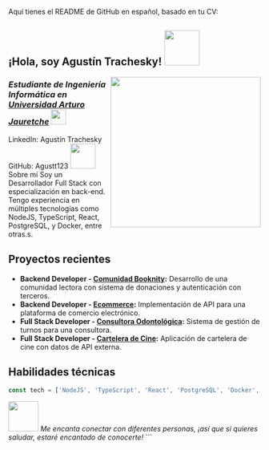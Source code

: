 
Aquí tienes el README de GitHub en español, basado en tu CV:

<h2> ¡Hola, soy Agustín Trachesky! <img src="https://media.giphy.com/media/mGcNjsfWAjY5AEZNw6/giphy.gif" width="70"></h2> <img align='right' src="https://user-images.githubusercontent.com/74038190/221352975-94759904-aa4c-4032-a8ab-b546efb9c478.gif" width="300"> <h3><em>Estudiante de Ingeniería Informática en <a href="https://www.unaj.edu.ar/">Universidad Arturo Jauretche</a> <img src="https://www.universidadesargentinas.com.ar/images/universities/logos/unaj.webp" width="30"></em></h3>
LinkedIn: Agustín Trachesky
GitHub: Agustt123
<img src="https://media.giphy.com/media/VgCDAzcKvsR6OM0uWg/giphy.gif" width="50"> Sobre mí
Soy un Desarrollador Full Stack con especialización en back-end. Tengo experiencia en múltiples tecnologías como NodeJS, TypeScript, React, PostgreSQL, y Docker, entre otras.s.

## Proyectos recientes

- **Backend Developer - [Comunidad Booknity](https://github.com/Agustt123/Booknity.git):** Desarrollo de una comunidad lectora con sistema de donaciones y autenticación con terceros.
- **Backend Developer - [Ecommerce](https://github.com/Agustt123/Ecommerce-back):** Implementación de API para una plataforma de comercio electrónico.
- **Full Stack Developer - [Consultora Odontológica](https://github.com/Agustt123/Turnos-odontologia):** Sistema de gestión de turnos para una consultora.
- **Full Stack Developer - [Cartelera de Cine](https://github.com/Agustt123/Cartelera-de-cine-.git):** Aplicación de cartelera de cine con datos de API externa.

## Habilidades técnicas

```javascript
const tech = ['NodeJS', 'TypeScript', 'React', 'PostgreSQL', 'Docker', 'C#', 'Python', 'Git', 'NoSQL', 'HTML', 'CSS'];
```

<img src="https://media.giphy.com/media/LnQjpWaON8nhr21vNW/giphy.gif" width="60"> *Me encanta conectar con diferentes personas, ¡así que si quieres saludar, estaré encantado de conocerte!* ```

